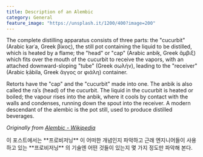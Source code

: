 ```yaml
---
title: Description of an Alembic
category: General
feature_image: "https://unsplash.it/1200/400?image=200"
---
```


The complete distilling apparatus consists of three parts: the "cucurbit" (Arabic ḳarʿa, Greek βίκος), the still pot containing the liquid to be distilled, which is heated by a flame; the "head" or "cap" (Arabic anbiḳ, Greek ἄμβιξ) which fits over the mouth of the cucurbit to receive the vapors, with an attached downward-sloping "tube" (Greek σωλήν), leading to the "receiver" (Arabic ḳābila, Greek ἄγγος or φιάλη) container.

<!-- more -->

Retorts have the "cap" and the "cucurbit" made into one. The anbik is also called the raʾs (head) of the cucurbit. The liquid in the cucurbit is heated or boiled; the vapour rises into the anbik, where it cools by contact with the walls and condenses, running down the spout into the receiver. A modern descendant of the alembic is the pot still, used to produce distilled beverages.

_Originally from [Alembic - Wikipedia](https://en.wikipedia.org/wiki/Alembic)_

<div>
이 포스트에서는 **프로비저닝<Provisioning>** 이 어떠한 개념인지 파악하고 근래 엔지니어들이 사용하고 있는 **프로비저닝<Provisioning>** 의 기술엔 어떤 것들이 있는지 몇 가지 정도만 파악해 본다.
</div>